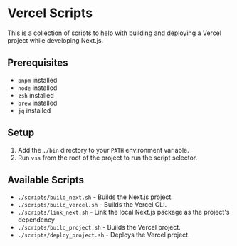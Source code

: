 # Vercel Scripts

This is a collection of scripts to help with building and deploying a Vercel
project while developing Next.js.

## Prerequisites

- `pnpm` installed
- `node` installed
- `zsh` installed
- `brew` installed
- `jq` installed

## Setup

1. Add the `./bin` directory to your `PATH` environment variable.
2. Run `vss` from the root of the project to run the script selector.

## Available Scripts

- `./scripts/build_next.sh` - Builds the Next.js project.
- `./scripts/build_vercel.sh` - Builds the Vercel CLI.
- `./scripts/link_next.sh` - Link the local Next.js package as the project's dependency
- `./scripts/build_project.sh` - Builds the Vercel project.
- `./scripts/deploy_project.sh` - Deploys the Vercel project.
